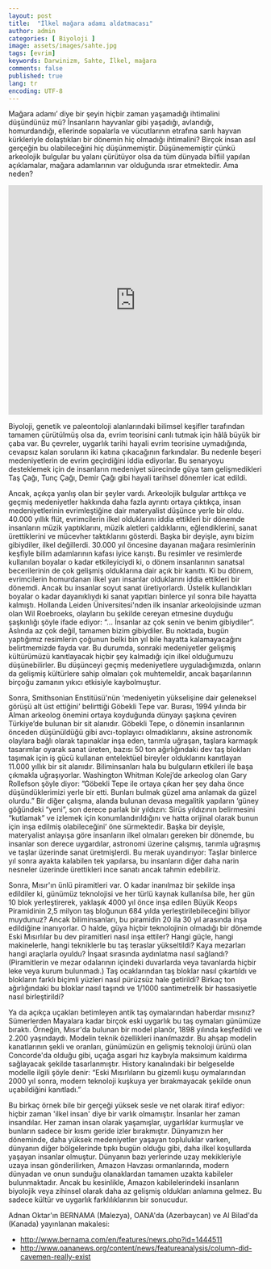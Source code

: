 ```yaml
---
layout: post
title:  "İlkel mağara adamı aldatmacası"
author: admin
categories: [ Biyoloji ]
image: assets/images/sahte.jpg
tags: [evrim]
keywords: Darwinizm, Sahte, İlkel, mağara
comments: false
published: true
lang: tr
encoding: UTF-8
---
```


Mağara adamı’ diye bir şeyin hiçbir zaman yaşamadığı ihtimalini düşündünüz mü? İnsanların hayvanlar gibi yaşadığı, avlandığı, homurdandığı, ellerinde sopalarla ve vücutlarının etrafına sarılı hayvan kürkleriyle dolaştıkları bir dönemin hiç olmadığı ihtimalini? Birçok insan asıl gerçeğin bu olabileceğini hiç düşünmemiştir.  Düşünememiştir çünkü arkeolojik bulgular bu yalanı çürütüyor olsa da tüm dünyada bilfiil yapılan açıklamalar, mağara adamlarının var olduğunda ısrar etmektedir. Ama neden?

<iframe style="width:100%;" height="455" src="https://www.youtube.com/embed/RPJeqsKKWdI" frameborder="0" allowfullscreen></iframe>

Biyoloji, genetik ve paleontoloji alanlarındaki bilimsel keşifler tarafından tamamen çürütülmüş olsa da, evrim teorisini canlı tutmak için hâlâ büyük bir çaba var. Bu çevreler, uygarlık tarihi hayali evrim teorisine uymadığında, cevapsız kalan soruların iki katına çıkacağının farkındalar. Bu nedenle beşeri medeniyetlerin de evrim geçirdiğini iddia ediyorlar. Bu senaryoyu desteklemek için de insanların medeniyet sürecinde güya tam gelişmedikleri Taş Çağı, Tunç Çağı, Demir Çağı gibi hayali tarihsel dönemler icat edildi.

Ancak, açıkça yanlış olan bir şeyler vardı. Arkeolojik bulgular arttıkça ve geçmiş medeniyetler hakkında daha fazla ayrıntı ortaya çıktıkça, insan medeniyetlerinin evrimleştiğine dair materyalist düşünce yerle bir oldu. 40.000 yıllık flüt, evrimcilerin ilkel olduklarını iddia ettikleri bir dönemde insanların müzik yaptıklarını, müzik aletleri çaldıklarını, eğlendiklerini, sanat ürettiklerini ve mücevher taktıklarını gösterdi. Başka bir deyişle, aynı bizim gibiydiler, ilkel değillerdi. 30.000 yıl öncesine dayanan mağara resimlerinin keşfiyle bilim adamlarının kafası iyice karıştı. Bu resimler ve resimlerde kullanılan boyalar o kadar etkileyiciydi ki, o dönem insanlarının sanatsal becerilerinin de çok gelişmiş olduklarına dair açık bir kanıttı. Ki bu dönem, evrimcilerin homurdanan ilkel yarı insanlar olduklarını iddia ettikleri bir dönemdi. Ancak bu insanlar soyut sanat üretiyorlardı. Üstelik kullandıkları boyalar o kadar dayanıklıydı ki sanat yapıtları binlerce yıl sonra bile hayatta kalmıştı. Hollanda Leiden Üniversitesi'nden ilk insanlar arkeolojisinde uzman olan Wil Roebroeks, olayların bu şekilde cereyan etmesine duyduğu şaşkınlığı şöyle ifade ediyor: “... İnsanlar az çok senin ve benim gibiydiler”. Aslında az çok değil, tamamen bizim gibiydiler. Bu noktada, bugün yaptığımız resimlerin çoğunun belki bin yıl bile hayatta kalamayacağını belirtmemizde fayda var. Bu durumda, sonraki medeniyetler gelişmiş kültürümüzü kanıtlayacak hiçbir şey kalmadığı için ilkel olduğumuzu düşünebilirler. Bu düşünceyi geçmiş medeniyetlere uyguladığımızda, onların da gelişmiş kültürlere sahip olmaları çok muhtemeldir, ancak başarılarının birçoğu zamanın yıkıcı etkisiyle kaybolmuştur.

Sonra, Smithsonian Enstitüsü'nün ‘medeniyetin yükselişine dair geleneksel görüşü alt üst ettiğini’ belirttiği Göbekli Tepe var. Burası, 1994 yılında bir Alman arkeolog önemini ortaya koyduğunda dünyayı şaşkına çeviren Türkiye’de bulunan bir sit alanıdır. Göbekli Tepe, o dönemin insanlarının önceden düşünüldüğü gibi avcı-toplayıcı olmadıklarını, aksine astronomik olaylara bağlı olarak tapınaklar inşa eden, tarımla uğraşan, taşlara karmaşık tasarımlar oyarak sanat üreten, bazısı 50 ton ağırlığındaki dev taş blokları taşımak için iş gücü kullanan entelektüel bireyler olduklarını kanıtlayan 11.000 yıllık bir sit alanıdır. Biliminsanları hala bu bulguların etkileri ile başa çıkmakla uğraşıyorlar. Washington Whitman Kolej’de arkeolog olan Gary Rollefson şöyle diyor: ”Göbekli Tepe ile ortaya çıkan her şey daha önce düşündüklerimizi yerle bir etti. Bunları bulmak güzel ama anlamak da güzel olurdu.” Bir diğer çalışma, alanda bulunan devasa megalitik yapıların ‘güney göğündeki “yeni”, son derece parlak bir yıldızın: Sirüs yıldızının belirmesini “kutlamak” ve izlemek için konumlandırıldığını ve hatta orijinal olarak bunun için inşa edilmiş olabileceğini’ öne sürmektedir. Başka bir deyişle, materyalist anlayışa göre insanların ilkel olmaları gereken bir dönemde, bu insanlar son derece uygardılar, astronomi üzerine çalışmış, tarımla uğraşmış ve taşlar üzerinde sanat üretmişlerdi. Bu merak uyandırıyor: Taşlar binlerce yıl sonra ayakta kalabilen tek yapılarsa, bu insanların diğer daha narin nesneler üzerinde ürettikleri ince sanatı ancak tahmin edebiliriz.

Sonra, Mısır'ın ünlü piramitleri var. O kadar inanılmaz bir şekilde inşa edildiler ki, günümüz teknolojisi ve her türlü kaynak kullanılsa bile, her gün 10 blok yerleştirerek, yaklaşık 4000 yıl önce inşa edilen Büyük Keops Piramidinin 2,5 milyon taş bloğunun 684 yılda yerleştirilebileceğini biliyor muydunuz? Ancak biliminsanları, bu piramidin 20 ila 30 yıl arasında inşa edildiğine inanıyorlar. O halde, güya hiçbir teknolojinin olmadığı bir dönemde Eski Mısırlılar bu dev piramitleri nasıl inşa ettiler? Hangi güçle, hangi makinelerle, hangi tekniklerle bu taş teraslar yükseltildi? Kaya mezarları hangi araçlarla oyuldu? İnşaat sırasında aydınlatma nasıl sağlandı? (Piramitlerin ve mezar odalarının içindeki duvarlarda veya tavanlarda hiçbir leke veya kurum bulunmadı.) Taş ocaklarından taş bloklar nasıl çıkartıldı ve blokların farklı biçimli yüzleri nasıl pürüzsüz hale getirildi? Birkaç ton ağırlığındaki bu bloklar nasıl taşındı ve 1/1000 santimetrelik bir hassasiyetle nasıl birleştirildi?

Ya da açıkça uçakları betimleyen antik taş oymalarından haberdar mısınız? Sümerlerden Mayalara kadar birçok eski uygarlık bu taş oymaları günümüze bıraktı. Örneğin, Mısır'da bulunan bir model planör, 1898 yılında keşfedildi ve 2.200 yaşındaydı. Modelin teknik özellikleri inanılmazdır. Bu ahşap modelin kanatlarının şekli ve oranları, günümüzün en gelişmiş teknoloji ürünü olan Concorde'da olduğu gibi, uçağa asgari hız kaybıyla maksimum kaldırma sağlayacak şekilde tasarlanmıştır. History kanalındaki bir belgeselde modelle ilgili şöyle denir: “Eski Mısırlıların bu gizemli kuşu oymalarından 2000 yıl sonra, modern teknoloji kuşkuya yer bırakmayacak şekilde onun uçabildiğini kanıtladı.”

Bu birkaç örnek bile bir gerçeği yüksek sesle ve net olarak itiraf ediyor: hiçbir zaman 'ilkel insan' diye bir varlık olmamıştır. İnsanlar her zaman insandılar. Her zaman insan olarak yaşamışlar, uygarlıklar kurmuşlar ve bunların sadece bir kısmı geride izler bırakmıştır. Dünyamızın her döneminde, daha yüksek medeniyetler yaşayan topluluklar varken, dünyanın diğer bölgelerinde tıpkı bugün olduğu gibi, daha ilkel koşullarda yaşayan insanlar olmuştur. Dünyanın bazı yerlerinde uzay mekikleriyle uzaya insan gönderilirken, Amazon Havzası ormanlarında, modern dünyadan ve onun sunduğu olanaklardan tamamen uzakta kabileler bulunmaktadır. Ancak bu kesinlikle, Amazon kabilelerindeki insanların biyolojik veya zihinsel olarak daha az gelişmiş oldukları anlamına gelmez. Bu sadece kültür ve uygarlık farklılıklarının bir sonucudur.

Adnan Oktar'ın BERNAMA (Malezya), OANA'da (Azerbaycan) ve Al Bilad'da (Kanada) yayınlanan makalesi:

- http://www.bernama.com/en/features/news.php?id=1444511
- http://www.oananews.org/content/news/featureanalysis/column-did-cavemen-really-exist

